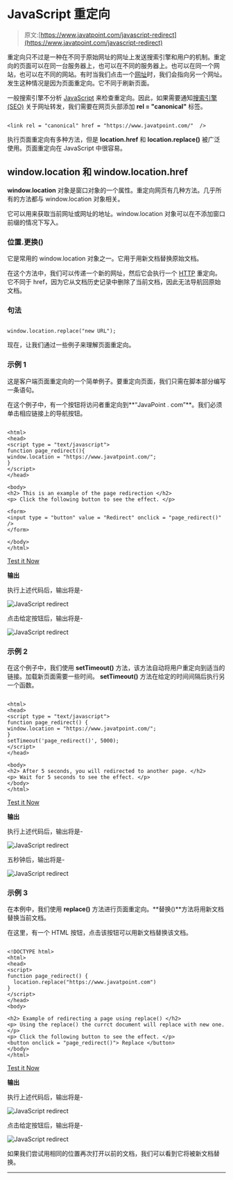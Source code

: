 # JavaScript 重定向

> 原文:[https://www.javatpoint.com/javascript-redirect](https://www.javatpoint.com/javascript-redirect)

重定向只不过是一种在不同于原始网址的网址上发送搜索引擎和用户的机制。重定向的页面可以在同一台服务器上，也可以在不同的服务器上。也可以在同一个网站，也可以在不同的网站。有时当我们点击一个[网址](https://www.javatpoint.com/url-full-form)时，我们会指向另一个网址。发生这种情况是因为页面重定向。它不同于刷新页面。

一般搜索引擎不分析 [JavaScript](https://www.javatpoint.com/javascript-tutorial) 来检查重定向。因此，如果需要通知[搜索引擎(SEO)](https://www.javatpoint.com/seo-tutorial) 关于网址转发，我们需要在网页头部添加 **rel = "canonical"** 标签。

```

<link rel = "canonical" href = "https://www.javatpoint.com/"  />  

```

执行页面重定向有多种方法，但是 **location.href** 和 **location.replace()** 被广泛使用。页面重定向在 JavaScript 中很容易。

## window.location 和 window.location.href

**window.location** 对象是窗口对象的一个属性。重定向网页有几种方法。几乎所有的方法都与 window.location 对象相关。

它可以用来获取当前网址或网址的地址。window.location 对象可以在不添加窗口前缀的情况下写入。

### 位置.更换()

它是常用的 window.location 对象之一。它用于用新文档替换原始文档。

在这个方法中，我们可以传递一个新的网址，然后它会执行一个 [HTTP](https://www.javatpoint.com/http-full-form) 重定向。它不同于 href，因为它从文档历史记录中删除了当前文档，因此无法导航回原始文档。

### 句法

```

window.location.replace("new URL"); 

```

现在，让我们通过一些例子来理解页面重定向。

### 示例 1

这是客户端页面重定向的一个简单例子。要重定向页面，我们只需在脚本部分编写一条语句。

在这个例子中，有一个按钮将访问者重定向到**“JavaPoint . com”**。我们必须单击相应链接上的导航按钮。

```

<html>
<head>
<script type = "text/javascript">
function page_redirect(){
window.location = "https://www.javatpoint.com/";
}
</script>
</head>

<body>
<h2> This is an example of the page redirection </h2>
<p> Click the following button to see the effect. </p>

<form>
<input type = "button" value = "Redirect" onclick = "page_redirect()" />
</form>

</body>
</html>

```

[Test it Now](https://www.javatpoint.com/oprweb/test.jsp?filename=javascript-redirect1)

**输出**

执行上述代码后，输出将是-

![JavaScript redirect](../Images/e3d6dacde20dab176afa999ec602ce80.png)

点击给定按钮后，输出将是-

![JavaScript redirect](../Images/9cf7c7317325abdc59659620e5b9e242.png)

### 示例 2

在这个例子中，我们使用 **setTimeout()** 方法，该方法自动将用户重定向到适当的链接。加载新页面需要一些时间。 **setTimeout()** 方法在给定的时间间隔后执行另一个函数。

```

<html>
<head>
<script type = "text/javascript">
function page_redirect() {
window.location = "https://www.javatpoint.com/";
}
setTimeout('page_redirect()', 5000);
</script>
</head>

<body>
<h2> After 5 seconds, you will redirected to another page. </h2>
<p> Wait for 5 seconds to see the effect. </p>
</body>
</html>

```

[Test it Now](https://www.javatpoint.com/oprweb/test.jsp?filename=javascript-redirect2)

**输出**

执行上述代码后，输出将是-

![JavaScript redirect](../Images/ac4f7adf1308d099954d6f31b725e3a0.png)

五秒钟后，输出将是-

![JavaScript redirect](../Images/6e4a27d96284aa30af957ffc76d5fbc7.png)

### 示例 3

在本例中，我们使用 **replace()** 方法进行页面重定向。**替换()**方法将用新文档替换当前文档。

在这里，有一个 HTML 按钮，点击该按钮可以用新文档替换该文档。

```

<!DOCTYPE html>
<html>
<head>
<script>
function page_redirect() {
  location.replace("https://www.javatpoint.com")
}
</script>
</head>
<body>

<h2> Example of redirecting a page using replace() </h2>
<p> Using the replace() the currct document will replace with new one. </p>
<p> Click the following button to see the effect. </p>
<button onclick = "page_redirect()"> Replace </button>
</body>
</html>

```

[Test it Now](https://www.javatpoint.com/oprweb/test.jsp?filename=javascript-redirect3)

**输出**

执行上述代码后，输出将是-

![JavaScript redirect](../Images/07d4b02c9618f5ebec3d81426fda6ad5.png)

点击给定按钮后，输出将是-

![JavaScript redirect](../Images/951f69d3f3cfcdebb43715cdacca8f20.png)

如果我们尝试用相同的位置再次打开以前的文档，我们可以看到它将被新文档替换。

* * *
